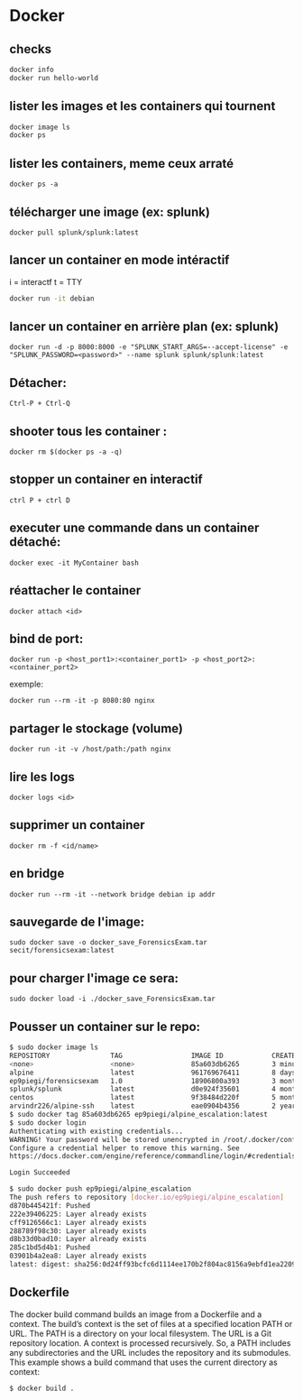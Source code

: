 # Docker

## checks

```sh
docker info
docker run hello-world
```

## lister les images et les containers qui tournent

```sh
docker image ls
docker ps
```

## lister les containers, meme ceux arraté

`docker ps -a`

## télécharger une image (ex: splunk)

`docker pull splunk/splunk:latest`

## lancer un container en mode intéractif

i = interactf
t = TTY

```sh
docker run -it debian
```

## lancer un container en arrière plan (ex: splunk)

`docker run -d -p 8000:8000 -e "SPLUNK_START_ARGS=--accept-license" -e "SPLUNK_PASSWORD=<password>" --name splunk splunk/splunk:latest`

## Détacher: 

`Ctrl-P + Ctrl-Q`

## shooter tous les container : 

`docker rm $(docker ps -a -q)`

## stopper un container en interactif 

`ctrl P + ctrl D`

## executer une commande dans un container détaché:

`docker exec -it MyContainer bash`

## réattacher le container

`docker attach <id>`

## bind de port: 

`docker run -p <host_port1>:<container_port1> -p <host_port2>:<container_port2>`

exemple:

`docker run --rm -it -p 8080:80 nginx`

## partager le stockage (volume)

`docker run -it -v /host/path:/path nginx`

## lire les logs

`docker logs <id>`

## supprimer un container

`docker rm -f <id/name>`

## en bridge

`docker run --rm -it --network bridge debian ip addr`

## sauvegarde de l'image: 

`sudo docker save -o docker_save_ForensicsExam.tar secit/forensicsexam:latest`

## pour charger l'image ce sera: 

`sudo docker load -i ./docker_save_ForensicsExam.tar`

## Pousser un container sur le repo: 

```bash
$ sudo docker image ls
REPOSITORY               TAG                 IMAGE ID            CREATED             SIZE
<none>                   <none>              85a603db6265        3 minutes ago       218MB
alpine                   latest              961769676411        8 days ago          5.58MB
ep9piegi/forensicsexam   1.0                 18906800a393        3 months ago        620MB
splunk/splunk            latest              d0e924f35601        4 months ago        537MB
centos                   latest              9f38484d220f        5 months ago        202MB
arvindr226/alpine-ssh    latest              eae0904b4356        2 years ago         11.3MB
$ sudo docker tag 85a603db6265 ep9piegi/alpine_escalation:latest
$ sudo docker login
Authenticating with existing credentials...
WARNING! Your password will be stored unencrypted in /root/.docker/config.json.
Configure a credential helper to remove this warning. See
https://docs.docker.com/engine/reference/commandline/login/#credentials-store

Login Succeeded

$ sudo docker push ep9piegi/alpine_escalation
The push refers to repository [docker.io/ep9piegi/alpine_escalation]
d870b445421f: Pushed 
222e39406225: Layer already exists 
cff9126566c1: Layer already exists 
288789f98c30: Layer already exists 
d8b33d0bad10: Layer already exists 
285c1bd5d4b1: Pushed 
03901b4a2ea8: Layer already exists 
latest: digest: sha256:0d24ff93bcfc6d1114ee170b2f804ac8156a9ebfd1ea22098708795078334776 size: 1780
```

## Dockerfile

The docker build command builds an image from a Dockerfile and a context. The build’s context is the set of files at a specified location PATH or URL. The PATH is a directory on your local filesystem. The URL is a Git repository location.
A context is processed recursively. So, a PATH includes any subdirectories and the URL includes the repository and its submodules. This example shows a build command that uses the current directory as context:

```bash
$ docker build .
```





